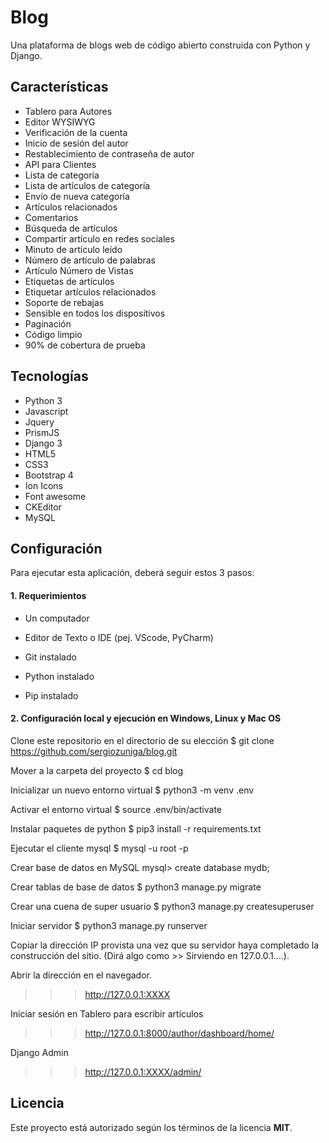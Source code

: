 # Blog
Una plataforma de blogs web de código abierto construida con Python y Django.

## Características

* Tablero para Autores
* Editor WYSIWYG
* Verificación de la cuenta
* Inicio de sesión del autor
* Restablecimiento de contraseña de autor
* API para Clientes
* Lista de categoría
* Lista de artículos de categoría
* Envío de nueva categoría
* Artículos relacionados
* Comentarios
* Búsqueda de artículos
* Compartir artículo en redes sociales
* Minuto de artículo leído
* Número de artículo de palabras
* Artículo Número de Vistas
* Etiquetas de artículos
* Etiquetar artículos relacionados
* Soporte de rebajas
* Sensible en todos los dispositivos
* Paginación
* Código limpio
* 90% de cobertura de prueba


## Tecnologías
* Python 3
* Javascript
* Jquery
* PrismJS
* Django 3
* HTML5
* CSS3 
* Bootstrap 4
* Ion Icons
* Font awesome
* CKEditor
* MySQL


## Configuración

Para ejecutar esta aplicación, deberá seguir estos 3 pasos:


#### 1. Requerimientos

  - Un computador

  - Editor de Texto o IDE (pej. VScode, PyCharm)
  
  - Git instalado
  
  - Python instalado
  
  - Pip instalado


#### 2. Configuración local y ejecución en Windows, Linux y Mac OS

Clone este repositorio en el directorio de su elección
$ git clone https://github.com/sergiozuniga/blog.git

Mover a la carpeta del proyecto
$ cd blog

Inicializar un nuevo entorno virtual
$ python3 -m venv .env

Activar el entorno virtual
$ source .env/bin/activate

Instalar paquetes de python
$ pip3 install -r requirements.txt
 
Ejecutar el cliente mysql
$ mysql -u root -p

Crear base de datos en MySQL
mysql> create database mydb;
  
Crear tablas de base de datos
$ python3 manage.py migrate
  
Crear una cuena de super usuario
$ python3 manage.py createsuperuser

Iniciar servidor
$ python3 manage.py runserver
  
Copiar la dirección IP provista una vez que su servidor haya completado la construcción del sitio. (Dirá algo como >> Sirviendo en 127.0.0.1....).
  
Abrir la dirección en el navegador.
>>> http://127.0.0.1:XXXX
  
Iniciar sesión en Tablero para escribir artículos
>>> http://127.0.0.1:8000/author/dashboard/home/
  
Django Admin
>>> http://127.0.0.1:XXXX/admin/
  

## Licencia

Este proyecto está autorizado según los términos de la licencia **MIT**.

